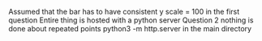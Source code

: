 Assumed that the bar has to have consistent y scale = 100 in the first question
Entire thing is hosted with a python server
Question 2 nothing is done about repeated points
python3 -m http.server in the main directory 
